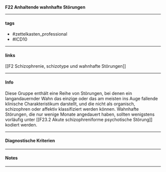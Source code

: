 __F22 Anhaltende wahnhafte Störungen__

___________________________________________
#### tags

- #zettelkasten_professional
- #ICD10 
___________________________________________
#### links

[[F2 Schizophrenie, schizotype und wahnhafte Störungen]]

___________________________________________
#### Info
Diese Gruppe enthält eine Reihe von Störungen, bei denen ein langandauernder Wahn das einzige oder das am meisten ins Auge fallende klinische Charakteristikum darstellt, und die nicht als organisch, schizophren oder affektiv klassifiziert werden können. Wahnhafte Störungen, die nur wenige Monate angedauert haben, sollten wenigstens vorläufig unter [[F23.2 Akute schizophreniforme psychotische Störung]] kodiert werden.
___________________________________________
#### Diagnostische Kriterien

___________________________________________
#### Notes

___________________________________________

